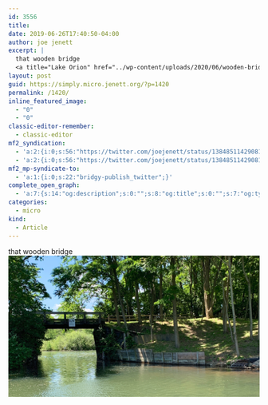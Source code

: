 ```yaml
---
id: 3556
title: 
date: 2019-06-26T17:40:50-04:00
author: joe jenett
excerpt: |
  that wooden bridge
  <a title="Lake Orion" href="../wp-content/uploads/2020/06/wooden-bridge.jpg"><img class="alignnone size-full wp-image-1416" src="../wp-content/uploads/2020/06/wooden-bridge.jpg" alt="" width="2535" height="1424" /></a>
layout: post
guid: https://simply.micro.jenett.org/?p=1420
permalink: /1420/
inline_featured_image:
  - "0"
  - "0"
classic-editor-remember:
  - classic-editor
mf2_syndication:
  - 'a:2:{i:0;s:56:"https://twitter.com/joejenett/status/1384851142908198912";i:1;s:56:"https://twitter.com/joejenett/status/1143997584840757249";}'
  - 'a:2:{i:0;s:56:"https://twitter.com/joejenett/status/1384851142908198912";i:1;s:56:"https://twitter.com/joejenett/status/1143997584840757249";}'
mf2_mp-syndicate-to:
  - 'a:1:{i:0;s:22:"bridgy-publish_twitter";}'
complete_open_graph:
  - 'a:7:{s:14:"og:description";s:0:"";s:8:"og:title";s:0:"";s:7:"og:type";s:0:"";s:12:"twitter:card";s:7:"summary";s:15:"twitter:creator";s:0:"";s:19:"twitter:description";s:0:"";s:8:"og:image";s:0:"";}'
categories:
  - micro
kind:
  - Article
---
```

that wooden bridge  
[<img loading="lazy" class="alignnone size-full wp-image-1416" src="../wp-content/uploads/2020/06/wooden-bridge.jpg" alt="" />](../wp-content/uploads/2020/06/wooden-bridge.jpg "Lake Orion")